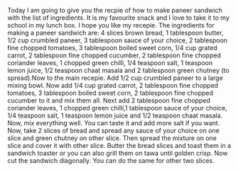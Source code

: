 Today I am going to give you the recpie of how to make paneer sandwich with the list of ingredients.
It is my favourite snack and I love to take it to my school in my lunch box. I hope you like my recepie.
The ingredients for making a paneer sandwich are: 4 slices brown bread, 1 tablespoon butter,
                                                  1/2 cup crumbled paneer, 3 tablespoon sauce of your choice,
                                                  2 tablespoon fine chopped tomatoes, 3 tablespoon boiled sweet corn, 1/4 cup grated carrot, 2 tablespoon fine chopped cucumber, 2                                                   tablespoon fine chopped coriander leaves,
                                                  1 chopped green chilli, 1/4 teaspoon salt,
                                                  1 teaspoon lemon juice, 1/2 teaspoon chaat masala and
                                                  2 tablespoon green chutney (to spread).Now to the main recepie. Add 1/2 cup crumbled paneer to a large mixing bowl. Now add 1/4 cup grated carrot,
2 tablespoon fine chopped tomatoes, 3 tablespoon boiled sweet corn, 2 tablespoon fine chopped cucumber to it
and mix them all. Next add 2 tablespoon fine chopped coriander leaves, 1 chopped green chilli,1 tablespoon 
sauce of your choice, 1/4 teaspoon salt, 1 teaspoon lemon juice and 1/2 teaspoon chaat masala.
Now, mix everything well. You can taste it and add more salt if you want. Now, take 2 slices of bread and 
spread any sauce of your choice on one slice and green chutney on other slice. Then spread the mixture on
one slice and cover it with other slice. Butter the bread slices and toast them in a sandwich toaster or 
you can also grill them on tawa until golden crisp. Now cut the sandwich diagonally. You can do the same
for other two slices.

